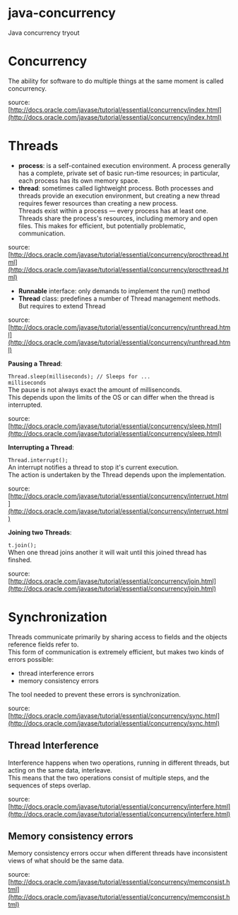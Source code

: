 java-concurrency
================

Java concurrency tryout  
  
# Concurrency  
  
The ability for software to do multiple things at the same moment is called concurrency.  
  
source: [http://docs.oracle.com/javase/tutorial/essential/concurrency/index.html](http://docs.oracle.com/javase/tutorial/essential/concurrency/index.html)  
  
# Threads  
  
- **process**: is a self-contained execution environment.  A process generally has a complete, private set of basic run-time resources;  in particular, each process has its own memory space.  
- **thread**: sometimes called lightweight process.  Both processes and threads provide an execution environment,  but creating a new thread requires fewer resources than creating a new process.  
Threads exist within a process — every process has at least one.  Threads share the process's resources, including memory and open files.  This makes for efficient, but potentially problematic, communication.  
  
source: [http://docs.oracle.com/javase/tutorial/essential/concurrency/procthread.html](http://docs.oracle.com/javase/tutorial/essential/concurrency/procthread.html)  
  
- **Runnable** interface: only demands to implement the run() method  
- **Thread** class: predefines a number of Thread management methods. But requires to extend Thread  
  
source: [http://docs.oracle.com/javase/tutorial/essential/concurrency/runthread.html](http://docs.oracle.com/javase/tutorial/essential/concurrency/runthread.html)  
  
**Pausing a Thread**:  
  
<code>Thread.sleep(milliseconds); // Sleeps for ... milliseconds</code>  
The pause is not always exact the amount of millisenconds.  
This depends upon the limits of the OS or can differ when the thread is interrupted.  
  
source: [http://docs.oracle.com/javase/tutorial/essential/concurrency/sleep.html](http://docs.oracle.com/javase/tutorial/essential/concurrency/sleep.html)  
  
**Interrupting a Thread**:  
  
<code>Thread.interrupt();</code>  
An interrupt notifies a thread to stop it's current execution.  
The action is undertaken by the Thread depends upon the implementation.  
  
source: [http://docs.oracle.com/javase/tutorial/essential/concurrency/interrupt.html](http://docs.oracle.com/javase/tutorial/essential/concurrency/interrupt.html)  
  
**Joining two Threads**:  
  
<code>t.join();</code>  
When one thread joins another it will wait until this joined thread has finshed.  
  
source: [http://docs.oracle.com/javase/tutorial/essential/concurrency/join.html](http://docs.oracle.com/javase/tutorial/essential/concurrency/join.html)  
  
# Synchronization  
  
Threads communicate primarily by sharing access to fields and the objects reference fields refer to.  
This form of communication is extremely efficient, but makes two kinds of errors possible:  
- thread interference errors  
- memory consistency errors  

The tool needed to prevent these errors is synchronization.  
  
source: [http://docs.oracle.com/javase/tutorial/essential/concurrency/sync.html](http://docs.oracle.com/javase/tutorial/essential/concurrency/sync.html)  
  
## Thread Interference  

Interference happens when two operations, running in different threads, but acting on the same data, interleave.  
This means that the two operations consist of multiple steps, and the sequences of steps overlap.
  
source: [http://docs.oracle.com/javase/tutorial/essential/concurrency/interfere.html](http://docs.oracle.com/javase/tutorial/essential/concurrency/interfere.html)  
  
## Memory consistency errors  
  
Memory consistency errors occur when different threads have inconsistent views of what should be the same data.  
  
source: [http://docs.oracle.com/javase/tutorial/essential/concurrency/memconsist.html](http://docs.oracle.com/javase/tutorial/essential/concurrency/memconsist.html)  
  

